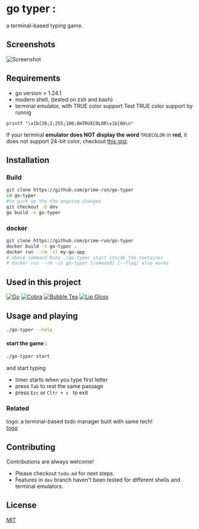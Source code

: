 
# go typer :
a terminal-based typing game.



## Screenshots

![Screenshot](https://github.com/user-attachments/assets/5ac1ed81-da75-4222-8bcd-83b96497cb37)



## Requirements

- go version > 1.24.1
- modern shell, (tested on zsh and bash)
- terminal emulator, with TRUE color support
Test TRUE color support by runnig
```shell
printf "\x1b[38;2;255;100;0mTRUECOLOR\x1b[0m\n"
```

If your terminal **emulator does NOT display the word** `TRUECOLOR` in **red**, it does not support 24-bit color, checkout [this gist](https://gist.github.com/weimeng23/60b51b30eb758bd7a2a648436da1e562).




## Installation
### Build
```bash
git clone https://github.com/prime-run/go-typer
cd go-typer
#to pick up the the ongoing changes
git checkout -b dev
go build -o go-typer
```

### docker 
```bash
git clone https://github.com/prime-run/go-typer
docker build -t go-typer .
docker run --rm -it my-go-app
# above command Runs ./go-typer start inside the container
# docker run --rm -it go-typer [command] [--flag] also works

```
## Used in this project
[![Go](https://img.shields.io/badge/Go-00ADD8?style=flat-square&logo=go&logoColor=white)](https://go.dev/) [![Cobra](https://img.shields.io/badge/Cobra-00ADD8?style=flat-square&logo=go&logoColor=white)](https://github.com/spf13/cobra) [![Bubble Tea](https://img.shields.io/badge/Bubble%20Tea-FF75B7?style=flat-square&logo=go&logoColor=white)](https://github.com/charmbracelet/bubbletea) [![Lip Gloss](https://img.shields.io/badge/Lip%20Gloss-FFABE7?style=flat-square&logo=go&logoColor=white)](https://github.com/charmbracelet/lipgloss)

## Usage and playing
```bash
./go-typer --help
```


#### start the game :

```bash
./go-typer start
```
and start typing
- timer starts when you type first letter
- press ```Tab``` to rest the same passage
- press ```Esc``` or ```Cltr + c ``` to exit



### Related
togo: a terminal-based todo manager built with same tech!  
[togo](https://github.com/prime-run/togo)


## Contributing

Contributions are always welcome!

- Please checkout `todo.md` for next steps.
- Features in ```dev``` branch haven't been tested for different shells and terminal emulators.



## License

[MIT](License)

